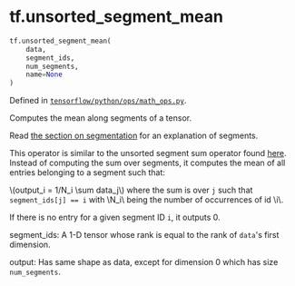 <div itemscope itemtype="http://developers.google.com/ReferenceObject">
<meta itemprop="name" content="tf.unsorted_segment_mean" />
<meta itemprop="path" content="Stable" />
</div>

# tf.unsorted_segment_mean

``` python
tf.unsorted_segment_mean(
    data,
    segment_ids,
    num_segments,
    name=None
)
```



Defined in [`tensorflow/python/ops/math_ops.py`](https://www.tensorflow.org/code/tensorflow/python/ops/math_ops.py).

Computes the mean along segments of a tensor.

Read [the section on
segmentation](https://tensorflow.org/api_guides/python/math_ops#segmentation)
for an explanation of segments.

This operator is similar to the unsorted segment sum operator found
[here](../../../api_docs/python/math_ops.md#UnsortedSegmentSum).
Instead of computing the sum over segments, it computes the mean of all
entries belonging to a segment such that:

\\(output_i = 1/N_i \sum data_j\\) where the sum is over `j` such
that `segment_ids[j] == i` with \\N_i\\ being the number of occurrences
of id \\i\\.

If there is no entry for a given segment ID `i`, it outputs 0.

segment_ids: A 1-D tensor whose rank is equal to the rank of `data`'s
first dimension.

output: Has same shape as data, except for dimension 0 which
has size `num_segments`.